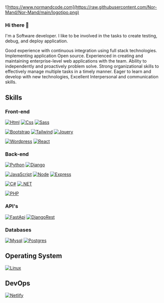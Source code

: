 ![https://www.normandcode.com](https://raw.githubusercontent.com/Nor-Mand/Nor-Mand/main/logotipo.png)
### Hi there 👋

I'm a  Software developer. I like to be involved in the tasks to create testing, debug, and deploy application.

Good experience with continuous integration using full stack technologies. Implementing application Open source. Experienced in creating and maintaining enterprise-level web applications with the team. Ability to independently and proactively problem solve. Strong organizational skills to effectively manage multiple tasks in a timely manner. Eager to learn and develop with new technologies, Excellent Interpersonal and communication skills.


<!--
**Nor-Mand/Nor-Mand** is a ✨ _special_ ✨ repository because its `README.md` (this file) appears on your GitHub profile.

Here are some ideas to get you started:

- 🔭 I’m currently working on ...
- 🌱 I’m currently learning ...
- 👯 I’m looking to collaborate on ...
- 🤔 I’m looking for help with ...
- 💬 Ask me about ...
- 📫 How to reach me: ...
- 😄 Pronouns: ...
- ⚡ Fun fact: ...
-->

## Skills

### Front-end
[![Html](https://img.shields.io/badge/HTML5-E34F26?style=for-the-badge&logo=html5&logoColor=white)]()
[![Css](https://img.shields.io/badge/CSS3-1572B6?style=for-the-badge&logo=css3&logoColor=white)]()
[![Sass](https://img.shields.io/badge/Sass-CC6699?style=for-the-badge&logo=sass&logoColor=white)]()

[![Bootstrap](https://img.shields.io/badge/Bootstrap-563D7C?style=for-the-badge&logo=bootstrap&logoColor=white)]()
[![Tailwind](https://img.shields.io/badge/Tailwind_CSS-38B2AC?style=for-the-badge&logo=tailwind-css&logoColor=white)]()
[![Jquery](https://img.shields.io/badge/jQuery-0769AD?style=for-the-badge&logo=jquery&logoColor=white)]()

[![Wordpress](https://img.shields.io/badge/Wordpress-21759B?style=for-the-badge&logo=wordpress&logoColor=white)]()
[![React](https://img.shields.io/badge/React-20232A?style=for-the-badge&logo=react&logoColor=61DAFB)]()

### Back-end
[![Python](https://img.shields.io/badge/Python-FFD43B?style=for-the-badge&logo=python&logoColor=blue)]() 
[![Django](https://img.shields.io/badge/Django-092E20?style=for-the-badge&logo=django&logoColor=white)]() 

[![JavaScript](https://img.shields.io/badge/JavaScript-F7DF1E?style=for-the-badge&logo=javascript&logoColor=white)]()
[![Node](https://img.shields.io/badge/Node.js-339933?style=for-the-badge&logo=nodedotjs&logoColor=white)]()
[![Express](https://img.shields.io/badge/Express.js-000000?style=for-the-badge&logo=express&logoColor=white)]()

[![C#](https://img.shields.io/badge/C%23-239120?style=for-the-badge&logo=c-sharp&logoColor=white)]()
[![.NET](https://img.shields.io/badge/.NET-512BD4?style=for-the-badge&logo=dotnet&logoColor=white)]()

[![PHP](https://img.shields.io/badge/PHP-777BB4?style=for-the-badge&logo=php&logoColor=white)]()

### API's
[![FastApi](https://img.shields.io/badge/fastapi-109989?style=for-the-badge&logo=FASTAPI&logoColor=white)]()
[![DjangoRest](https://img.shields.io/badge/django%20rest-ff1709?style=for-the-badge&logo=django&logoColor=white)]()

### Databases
[![Mysql](https://img.shields.io/badge/MySQL-005C84?style=for-the-badge&logo=mysql&logoColor=white)]()
[![Postgres](https://img.shields.io/badge/PostgreSQL-316192?style=for-the-badge&logo=postgresql&logoColor=white&)]()

## Operating System
[![Linux](https://img.shields.io/badge/Ubuntu-E95420?style=for-the-badge&logo=ubuntu&logoColor=white)]()  

## DevOps
[![Netlify](https://img.shields.io/badge/Netlify-00C7B7?style=for-the-badge&logo=netlify&logoColor=white)]() 
	
